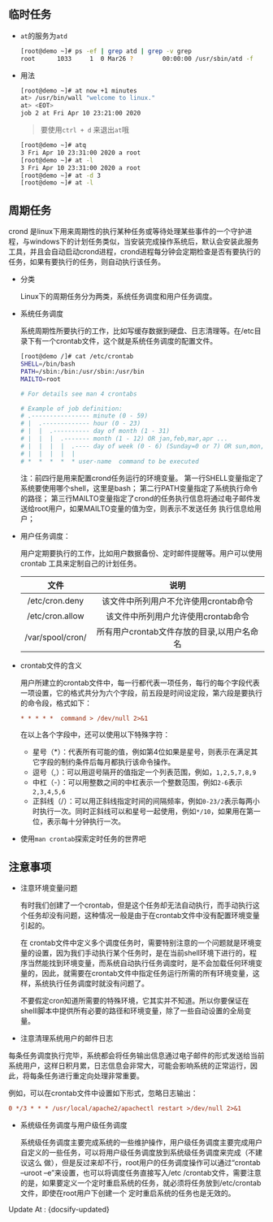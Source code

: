 

## 临时任务

- `at`的服务为`atd`

  ```bash
  [root@demo ~]# ps -ef | grep atd | grep -v grep
  root      1033     1  0 Mar26 ?        00:00:00 /usr/sbin/atd -f
  ```

- 用法

  ```bash
  [root@demo ~]# at now +1 minutes
  at> /usr/bin/wall "welcome to linux."
  at> <EOT>
  job 2 at Fri Apr 10 23:21:00 2020
  ```
  >  要使用`ctrl + d` 来退出`at`哦
  
  ```bash
  [root@demo ~]# atq
  3	Fri Apr 10 23:31:00 2020 a root
  [root@demo ~]# at -l
  3	Fri Apr 10 23:31:00 2020 a root
  [root@demo ~]# at -d 3
  [root@demo ~]# at -l
  ```
  
  

## 周期任务

crond 是linux下用来周期性的执行某种任务或等待处理某些事件的一个守护进程，与windows下的计划任务类似，当安装完成操作系统后，默认会安装此服务 工具，并且会自动启动crond进程，crond进程每分钟会定期检查是否有要执行的任务，如果有要执行的任务，则自动执行该任务。

- 分类

  Linux下的周期任务分为两类，系统任务调度和用户任务调度。

- 系统任务调度

  系统周期性所要执行的工作，比如写缓存数据到硬盘、日志清理等。在/etc目录下有一个crontab文件，这个就是系统任务调度的配置文件。

  ```bash
  [root@demo /]# cat /etc/crontab 
  SHELL=/bin/bash
  PATH=/sbin:/bin:/usr/sbin:/usr/bin
  MAILTO=root

  # For details see man 4 crontabs

  # Example of job definition:
  # .---------------- minute (0 - 59)
  # |  .------------- hour (0 - 23)
  # |  |  .---------- day of month (1 - 31)
  # |  |  |  .------- month (1 - 12) OR jan,feb,mar,apr ...
  # |  |  |  |  .---- day of week (0 - 6) (Sunday=0 or 7) OR sun,mon,tue,wed,thu,fri,sat
  # |  |  |  |  |
  # *  *  *  *  * user-name  command to be executed
  ```

    注：前四行是用来配置crond任务运行的环境变量。
    第一行SHELL变量指定了系统要使用哪个shell，这里是bash；
    第二行PATH变量指定了系统执行命令的路径；
    第三行MAILTO变量指定了crond的任务执行信息将通过电子邮件发送给root用户，如果MAILTO变量的值为空，则表示不发送任务 执行信息给用户；

- 用户任务调度：

  用户定期要执行的工作，比如用户数据备份、定时邮件提醒等。用户可以使用 crontab 工具来定制自己的计划任务。

  |文件|说明|
  |:-------------:|:------------------------------------:|
  |/etc/cron.deny|该文件中所列用户不允许使用crontab命令|
  |/etc/cron.allow|该文件中所列用户允许使用crontab命令|
  |/var/spool/cron/|所有用户crontab文件存放的目录,以用户名命名|

- crontab文件的含义

  用户所建立的crontab文件中，每一行都代表一项任务，每行的每个字段代表一项设置，它的格式共分为六个字段，前五段是时间设定段，第六段是要执行的命令段，格式如下：

  ```ini
  * * * * *  command > /dev/null 2>&1
  ```

  在以上各个字段中，还可以使用以下特殊字符：

  - 星号（\*）：代表所有可能的值，例如第4位如果是星号，则表示在满足其它字段的制约条件后每月都执行该命令操作。
  - 逗号（,）：可以用逗号隔开的值指定一个列表范围，例如，`1,2,5,7,8,9`
  - 中杠（-）：可以用整数之间的中杠表示一个整数范围，例如`2-6`表示`2,3,4,5,6`
  - 正斜线（/）：可以用正斜线指定时间的间隔频率，例如`0-23/2`表示每两小时执行一次。同时正斜线可以和星号一起使用，例如`*/10`，如果用在第一位，表示每十分钟执行一次。
  
- 使用`man crontab`探索定时任务的世界吧

## 注意事项

- 注意环境变量问题

  有时我们创建了一个crontab，但是这个任务却无法自动执行，而手动执行这个任务却没有问题，这种情况一般是由于在crontab文件中没有配置环境变量引起的。

  在 crontab文件中定义多个调度任务时，需要特别注意的一个问题就是环境变量的设置，因为我们手动执行某个任务时，是在当前shell环境下进行的，程 序当然能找到环境变量，而系统自动执行任务调度时，是不会加载任何环境变量的，因此，就需要在crontab文件中指定任务运行所需的所有环境变量，这 样，系统执行任务调度时就没有问题了。

  不要假定cron知道所需要的特殊环境，它其实并不知道。所以你要保证在shelll脚本中提供所有必要的路径和环境变量，除了一些自动设置的全局变量。

- 注意清理系统用户的邮件日志

每条任务调度执行完毕，系统都会将任务输出信息通过电子邮件的形式发送给当前系统用户，这样日积月累，日志信息会非常大，可能会影响系统的正常运行，因此，将每条任务进行重定向处理非常重要。

例如，可以在crontab文件中设置如下形式，忽略日志输出：
```ini
0 */3 * * * /usr/local/apache2/apachectl restart >/dev/null 2>&1
```
- 系统级任务调度与用户级任务调度

  系统级任务调度主要完成系统的一些维护操作，用户级任务调度主要完成用户自定义的一些任务，可以将用户级任务调度放到系统级任务调度来完成（不建议这么 做），但是反过来却不行，root用户的任务调度操作可以通过“crontab –uroot –e”来设置，也可以将调度任务直接写入/etc /crontab文件，需要注意的是，如果要定义一个定时重启系统的任务，就必须将任务放到/etc/crontab文件，即使在root用户下创建一个 定时重启系统的任务也是无效的。



Update At : {docsify-updated}